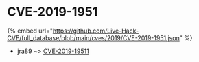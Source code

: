 # CVE-2019-1951
{% embed url="https://github.com/Live-Hack-CVE/full_database/blob/main/cves/2019/CVE-2019-1951.json" %}

* jra89 ~> [CVE-2019-19511](https://www.alice-snow.ru/2019/database/cve-2019-1951/cve-2019-19511-jra89)